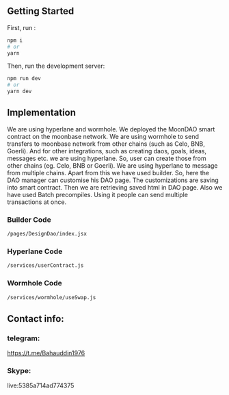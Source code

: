 

## Getting Started

First, run :

```bash
npm i
# or
yarn
```


Then, run the development server:

```bash
npm run dev
# or
yarn dev
```



## Implementation

We are using hyperlane and wormhole. We deployed the MoonDAO smart contract on the moonbase network. We are using wormhole to send transfers to moonbase network from other chains (such as Celo, BNB, Goerli). And for other integrations, such as creating daos, goals, ideas, messages etc. we are using hyperlane. So, user can create those from other chains (eg. Celo, BNB or Goerli). We are using hyperlane to message from multiple chains. Apart from this we have used builder. So, here the DAO manager can customise his DAO page. The customizations are saving into smart contract. Then we are retrieving saved html in DAO page. Also we have used Batch precompiles. Using it people can send multiple transactions at once.


### Builder Code

```bash
/pages/DesignDao/index.jsx
```


### Hyperlane Code

```bash
/services/userContract.js
```


### Wormhole Code

```bash
/services/wormhole/useSwap.js
```




## Contact info:
### telegram:
https://t.me/Bahauddin1976

### Skype:
live:5385a714ad774375